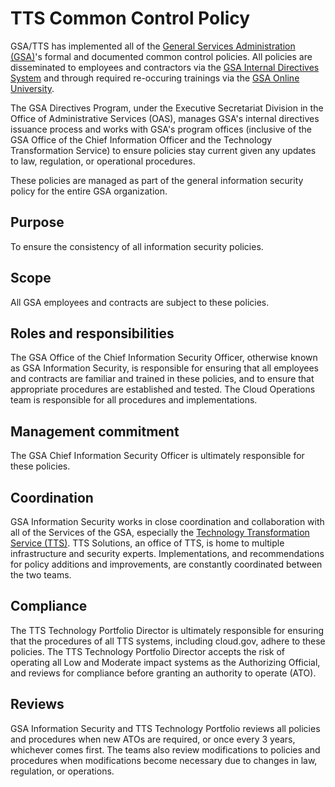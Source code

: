 # TTS Common Control Policy

GSA/TTS has implemented all of the [General Services Administration (GSA)](http://www.gsa.gov)'s formal and documented common control policies. All policies are disseminated to employees and contractors via the [GSA Internal Directives System](https://www.gsa.gov/directives-library) and through required re-occuring trainings via the [GSA Online University](https://gsaolu.gsa.gov).

The GSA Directives Program, under the Executive Secretariat Division in the Office of Administrative Services (OAS), manages GSA's internal directives issuance process and works with GSA's program offices (inclusive of the GSA Office of the Chief Information Officer and the Technology Transformation Service) to ensure policies stay current given any updates to law, regulation, or operational procedures.

These policies are managed as part of the general information security policy for the entire GSA organization.

## Purpose

To ensure the consistency of all information security policies.

## Scope

All GSA employees and contracts are subject to these policies.

## Roles and responsibilities

The GSA Office of the Chief Information Security Officer, otherwise known as GSA Information Security, is responsible for ensuring that all employees and contracts are familiar and trained in these policies, and to ensure that appropriate procedures are established and tested. The Cloud Operations team is responsible for all procedures and implementations.

## Management commitment

The GSA Chief Information Security Officer is ultimately responsible for these policies. 

## Coordination 

GSA Information Security works in close coordination and collaboration with all of the Services of the GSA, especially the [Technology Transformation Service (TTS)](https://www.gsa.gov/tts). TTS Solutions, an office of TTS, is home to multiple infrastructure and security experts. Implementations, and recommendations for policy additions and improvements, are constantly coordinated between the two teams. 

## Compliance

The TTS Technology Portfolio Director is ultimately responsible for ensuring that the procedures of all TTS systems, including cloud.gov, adhere to these policies. The TTS Technology Portfolio Director accepts the risk of operating all Low and Moderate impact systems as the Authorizing Official, and reviews for compliance before granting an authority to operate (ATO).

## Reviews

GSA Information Security and TTS Technology Portfolio reviews all policies and procedures when new ATOs are required, or once every 3 years, whichever comes first. The teams also review modifications to policies and procedures when modifications become necessary due to changes in law, regulation, or operations.
